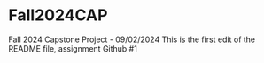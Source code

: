 # Fall2024CAP
Fall 2024 Capstone Project - 09/02/2024
This is the first edit of the README file, assignment Github #1
